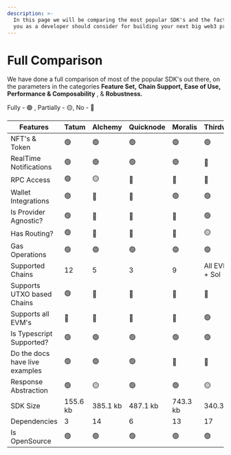 ```yaml
---
description: >-
  In this page we will be comparing the most popular SDK's and the factors which
  you as a developer should consider for building your next big web3 project.
---
```


# Full Comparison

We have done a full comparison of most of the popular SDK's out there, on the parameters in the categories **Feature Set,** **Chain Support,** **Ease of Use, Performance & Composability** , & **Robustness.**

Fully - 🟢 , Partially - 🟡, No - 🔴️

<table data-full-width="true"><thead><tr><th width="160">Features</th><th width="97">Tatum</th><th width="99">Alchemy</th><th width="104">Quicknode</th><th width="99">Moralis</th><th width="106">Thirdweb</th><th>web3.js</th><th width="100">Ethers.js</th><th>Bitcore</th></tr></thead><tbody><tr><td>NFT's &#x26; Token</td><td>🟢 </td><td>🟢</td><td>🟢</td><td>🟢</td><td>🟢</td><td>🟢</td><td>🟢</td><td>`NA</td></tr><tr><td>RealTime Notifications</td><td>🟢 </td><td>🟢</td><td>🟢</td><td>🟢</td><td>🔴️</td><td>🟢</td><td>🟢</td><td>🟢</td></tr><tr><td>RPC Access</td><td>🟢</td><td>🟡 </td><td>🔴️</td><td>🔴️</td><td>🔴️</td><td>🟢</td><td>🟢</td><td>🟢</td></tr><tr><td>Wallet Integrations</td><td>🟢 </td><td>🔴️</td><td>🔴️</td><td>🟢</td><td>🟢</td><td>🟢</td><td>🟢</td><td>🟢</td></tr><tr><td>Is Provider Agnostic?</td><td>🟢</td><td>🔴️</td><td>🔴️</td><td>🔴️</td><td>🟢</td><td>🟢</td><td>🟢</td><td>🟢</td></tr><tr><td>Has Routing?</td><td>🟢 </td><td>🔴️</td><td>🔴️</td><td>🔴️</td><td>🟡 </td><td>🟡 </td><td>🟡 </td><td>🟡 </td></tr><tr><td>Gas Operations</td><td>🟢 </td><td>🟢</td><td>🟢</td><td>🟢 </td><td>🟢 </td><td>🟢</td><td>🟢 </td><td>🔴️</td></tr><tr><td>Supported Chains</td><td>12 </td><td>5</td><td>3</td><td>9</td><td>All EVM's + Sol</td><td>All EVM's</td><td>All EVM's</td><td>4</td></tr><tr><td>Supports UTXO based Chains</td><td>🟢 </td><td>🔴️</td><td>🔴️</td><td>🔴️</td><td>🔴️</td><td>🔴️</td><td>🔴️</td><td>🟢</td></tr><tr><td>Supports all EVM's</td><td>🔴️ </td><td>🔴️</td><td>🔴️</td><td>🔴️</td><td>🟢</td><td>🟢</td><td>🟢</td><td>🔴️</td></tr><tr><td>Is Typescript Supported?</td><td>🟢 </td><td>🟢</td><td>🟢 </td><td>🟢</td><td>🟢</td><td>🟢</td><td>🟢 </td><td>🟢</td></tr><tr><td>Do the docs have live examples</td><td>🟢 </td><td>🟢 </td><td>🟢</td><td>🔴️</td><td>🔴️</td><td>🟢</td><td>🟢</td><td>🔴️</td></tr><tr><td>Response Abstraction</td><td>🟢 </td><td>🟡 </td><td>🟢</td><td>🟢</td><td>🟡</td><td>🟡</td><td>🟡</td><td>🟡</td></tr><tr><td>SDK Size</td><td>155.6 kb</td><td>385.1 kb</td><td>487.1 kb</td><td>743.3 kb</td><td>340.3 kb</td><td>622.7 kb</td><td>359.9 kb</td><td>453 kb</td></tr><tr><td>Dependencies</td><td>3</td><td>14</td><td>6</td><td>13</td><td>17</td><td>16</td><td>7</td><td>8</td></tr><tr><td>Is OpenSource</td><td>🟢 </td><td>🟢 </td><td>🟢</td><td>🟢</td><td>🟢</td><td>🟢 </td><td>🟢</td><td>🟢 </td></tr></tbody></table>

